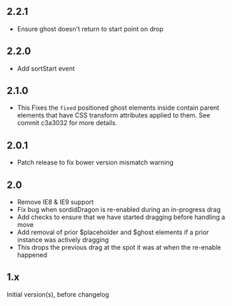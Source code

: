 ## 2.2.1

- Ensure ghost doesn't return to start point on drop

## 2.2.0

- Add sortStart event

## 2.1.0

- This Fixes the `fixed` positioned ghost elements inside contain parent elements that have CSS transform attributes applied to them. See commit c3a3032 for more details.

## 2.0.1

- Patch release to fix bower version mismatch warning

## 2.0

- Remove IE8 & IE9 support
- Fix bug when sordidDragon is re-enabled during an in-progress drag
 - Add checks to ensure that we have started dragging before handling a move
 - Add removal of prior $placeholder and $ghost elements if a prior instance was actively dragging
 - This drops the previous drag at the spot it was at when the re-enable happened

## 1.x

Initial version(s), before changelog
